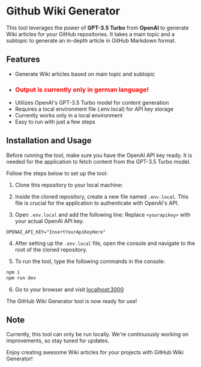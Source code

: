 # Github Wiki Generator

This tool leverages the power of **GPT-3.5 Turbo** from **OpenAI** to generate Wiki articles for your GitHub repositories. It takes a main topic and a subtopic to generate an in-depth article in GitHub Markdown format.

## Features

- Generate Wiki articles based on main topic and subtopic
- ### <span style="color:red">Output is currently only in german language!</span>
- Utilizes OpenAI's GPT-3.5 Turbo model for content generation
- Requires a local environment file (.env.local) for API key storage
- Currently works only in a local environment
- Easy to run with just a few steps

## Installation and Usage

Before running the tool, make sure you have the OpenAI API key ready. It is needed for the application to fetch content from the GPT-3.5 Turbo model.

Follow the steps below to set up the tool:

1. Clone this repository to your local machine:

2. Inside the cloned repository, create a new file named `.env.local`. This file is crucial for the application to authenticate with OpenAI's API.

3. Open `.env.local` and add the following line: Replace `<yourapikey>` with your actual OpenAI API key.

```.env
OPENAI_API_KEY="InsertYourApiKeyHere"
```

4. After setting up the `.env.local` file, open the console and navigate to the root of the cloned repository.

5. To run the tool, type the following commands in the console:

```bash
npm i
npm run dev
```

6. Go to your browser and visit [localhost:3000](localhost:3000)

The GitHub Wiki Generator tool is now ready for use!

## Note

Currently, this tool can only be run locally. We're continuously working on improvements, so stay tuned for updates.

Enjoy creating awesome Wiki articles for your projects with GitHub Wiki Generator!

